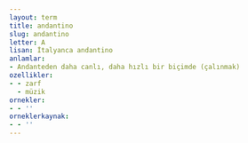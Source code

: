 ```yaml
---
layout: term
title: andantino
slug: andantino
letter: A
lisan: İtalyanca andantino
anlamlar:
- Andanteden daha canlı, daha hızlı bir biçimde (çalınmak)
ozellikler:
- - zarf
  - müzik
ornekler:
- - ''
orneklerkaynak:
- - ''
---
```

